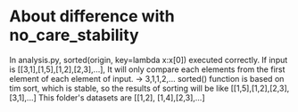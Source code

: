 # About difference with no_care_stability
In analysis.py, 
sorted(origin, key=lambda x:x[0]) executed correctly.
If input is [[3,1],[1,5],[1,2],[2,3],...], 
It will only compare each elements from the first element of each element of input. -> 3,1,1,2,...
sorted() function is based on tim sort, which is stable,
so the results of sorting will be like [[1,5],[1,2],[2,3],[3,1],...]
This folder's datasets are [[1,2], [1,4],[2,3],...] 
